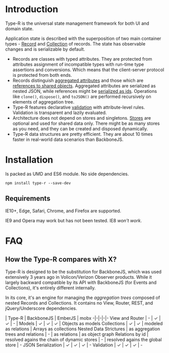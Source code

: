 # Introduction

Type-R is the universal state management framework for both UI and domain state.

Application state is described with the superposition of two main container types - [Record](04_Record/00_Overview.md) and [Collection](./05_Collection/00_Overview.md) of records. The state has observable changes and is serializable by default.

- Records are classes with typed attributes. They are protected from attributes assignment of incompatible types with run-time type assertions and conversions. Which means that the client-server protocol is protected from both ends.
- Records distinguish [aggregated attributes](06_API_by_feature/01_Aggregation_tree.md) and those which are [references to shared objects](06_API_by_feature/04_Shared_objects.md). Aggregated attributes are serialized as nested JSON, while references might be [serialized as ids](06_API_by_feature/05_id-references_and_Stores.md). Operations like `clone()`, `dispose()`, and `toJSON()` are performed recursively on elements of aggregation tree.
- Type-R features declarative [validation](06_API_by_feature/03_Validation.md) with attribute-level rules. Validation is transparent and lazily evaluated.
- Architecture does not depend on stores and singletons. [Stores](05_API_by_feature/05_id-references_and_Stores.md) are optional and used for shared data only. There might be as many stores as you need, and they can be created and disposed dynamically.
- Type-R data structures are pretty efficient. They are about 10 times faster in real-world data scenarios than BackboneJS.

# Installation

Is packed as UMD and ES6 module. No side dependencies.

`npm install type-r --save-dev`

## Requirements

IE10+, Edge, Safari, Chrome, and Firefox are supported.

IE9 and Opera may work but has not been tested. IE8 _won't work_.

# FAQ
## How the Type-R compares with X?

Type-R is designed to be the substitution for BackboneJS, which was used extensively 3 years ago in Volicon/Verizon Observer products. While it largely backward compatible by its API with BackboneJS (for Events and Collections), it's entirely different internally.

In its core, it's an engine for managing the _aggregation trees_ composed of nested Records and Collections. It contains no View, Router, REST, and jQuery/Underscore dependencies.

 | Type-R | BackboneJS | EmberJS | mobx
-|-|-|-|-
View and Router | - | ✓ | ✓ | - |
Models | ✓ | ✓ | ✓ | Objects as models
Collections | ✓ | ✓ | modeled as relations | Arrays as collections
Nested Data Strictures | as aggregation trees and relations | - | as relations | as object graph
Relations by id | resolved agains the chain of dynamic stores | - | resolved agains the global store | - 
JSON Serialization | ✓ | ✓ | ✓ | -
Validation | ✓ | ✓ | ✓ | -
